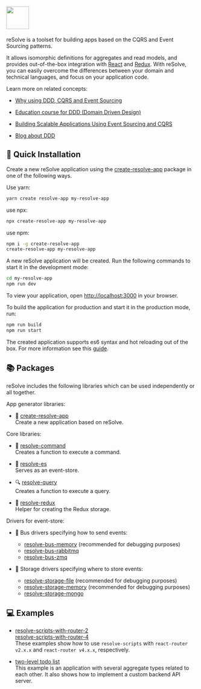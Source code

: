 # [<img src="https://user-images.githubusercontent.com/15689049/29659048-ad0d158a-88c5-11e7-9354-dbe4bb105ad7.png" height="60">](https://github.com/reimagined/resolve/)

reSolve is a toolset for building apps based on the CQRS and Event Sourcing patterns. 

It allows isomorphic definitions for aggregates and read models, and provides out-of-the-box integration with [React](https://github.com/facebook/react) and [Redux](https://github.com/reactjs/redux). With reSolve, you can easily overcome the differences between your domain and technical languages, and focus on your application code.

Learn more on related concepts:

* [Why using DDD, CQRS and Event Sourcing](https://github.com/cer/event-sourcing-examples/wiki/WhyEventSourcing)

* [Education course for DDD (Domain Driven Design)](http://cqrs.nu/)

* [Building Scalable Applications Using Event Sourcing and CQRS](https://medium.com/technology-learning/event-sourcing-and-cqrs-a-look-at-kafka-e0c1b90d17d8)

* [Blog about DDD](http://danielwhittaker.me/category/ddd/)

## **:rocket: Quick Installation**
Create a new reSolve application using the [create-resolve-app](https://github.com/reimagined/resolve/tree/master/packages/create-resolve-app) package in one of the following ways.

Use yarn:
```bash
yarn create resolve-app my-resolve-app
```
use npx:
```bash
npx create-resolve-app my-resolve-app
```
use npm:
```bash
npm i -g create-resolve-app
create-resolve-app my-resolve-app
```
A new reSolve application will be created. Run the following commands to start it in the development mode:
```bash
cd my-resolve-app
npm run dev
```
To view your application, open [http://localhost:3000](http://localhost:3000/) in your browser.

To build the application for production and start it in the production mode, run:

```bash
npm run build
npm run start
```

The created application supports es6 syntax and hot reloading out of the box. For more information see this [guide](https://github.com/reimagined/resolve/tree/master/packages/create-resolve-app).

## **:books: Packages**

reSolve includes the following libraries which can be used independently or all together.

App generator libraries:
* :rocket: [create-resolve-app](https://github.com/reimagined/resolve/tree/master/packages/create-resolve-app)  
	Create a new application based on reSolve.

Core libraries:
* :loudspeaker: [resolve-command](https://github.com/reimagined/resolve/tree/master/packages/resolve-command)  
	Creates a function to execute a command.

* :post_office: [resolve-es](https://github.com/reimagined/resolve/tree/master/packages/resolve-es)  
	Serves as an event-store.

* :mag: [resolve-query](https://github.com/reimagined/resolve/tree/master/packages/resolve-query)  
	Creates a function to execute a query.

* :nut_and_bolt: [resolve-redux](https://github.com/reimagined/resolve/tree/master/packages/resolve-redux)  
	Helper for creating the Redux storage.


Drivers for event-store:
* :bus: Bus drivers specifying how to send events:
    * [resolve-bus-memory](https://github.com/reimagined/resolve/tree/master/packages/bus-drivers/resolve-bus-memory) (recommended for debugging purposes)
    * [resolve-bus-rabbitmq](https://github.com/reimagined/resolve/tree/master/packages/bus-drivers/resolve-bus-rabbitmq)
    * [resolve-bus-zmq](https://github.com/reimagined/resolve/tree/master/packages/bus-drivers/resolve-bus-zmq) 


* :floppy_disk: Storage drivers specifying where to store events:
    * [resolve-storage-file](https://github.com/reimagined/resolve/tree/master/packages/storage-drivers/resolve-storage-file) (recommended for debugging purposes)
    * [resolve-storage-memory](https://github.com/reimagined/resolve/tree/master/packages/storage-drivers/resolve-storage-memory) (recommended for debugging purposes)
    * [resolve-storage-mongo](https://github.com/reimagined/resolve/tree/master/packages/storage-drivers/resolve-storage-mongo)


## **:computer: Examples**

* [resolve-scripts-with-router-2](https://github.com/reimagined/resolve/tree/master/examples/resolve-scripts-with-router-2)  
	[resolve-scripts-with-router-4](https://github.com/reimagined/resolve/tree/master/examples/resolve-scripts-with-router-4)  
	These examples show how to use `resolve-scripts` with `react-router v2.x.x`  and `react-router v4.x.x`, respectively.

* [two-level todo list](https://github.com/reimagined/resolve/tree/master/examples/todo)  
	This example is an application with several aggregate types related to each other. It also shows how to implement a custom backend API server.
